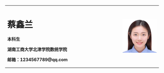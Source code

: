 <table border="0">
  <tr>
    <td width="75%">
      <h1>蔡鑫兰</h1>
      <p><b>本科生</b></p>
      <p><b>湖南工商大学北津学院数统学院</b></p>
      <p><b>邮箱：1234567789@qq.com</b></p>
    </td>
    <td width="25%">
      <img src="/zhengjianzhao.png" width="100%">      
    </td>
  </tr>
</table>

